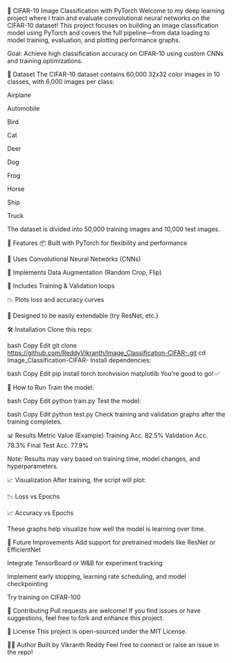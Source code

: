 🧠 CIFAR-10 Image Classification with PyTorch
Welcome to my deep learning project where I train and evaluate convolutional neural networks on the CIFAR-10 dataset! This project focuses on building an image classification model using PyTorch and covers the full pipeline—from data loading to model training, evaluation, and plotting performance graphs.

Goal: Achieve high classification accuracy on CIFAR-10 using custom CNNs and training optimizations.

📂 Dataset
The CIFAR-10 dataset contains 60,000 32x32 color images in 10 classes, with 6,000 images per class:

Airplane

Automobile

Bird

Cat

Deer

Dog

Frog

Horse

Ship

Truck

The dataset is divided into 50,000 training images and 10,000 test images.

🔧 Features
📦 Built with PyTorch for flexibility and performance

🧠 Uses Convolutional Neural Networks (CNNs)

🔁 Implements Data Augmentation (Random Crop, Flip)

🧪 Includes Training & Validation loops

📉 Plots loss and accuracy curves

🚀 Designed to be easily extendable (try ResNet, etc.)

🛠️ Installation
Clone this repo:

bash
Copy
Edit
git clone https://github.com/ReddyVikranth/Image_Classification-CIFAR-.git
cd Image_Classification-CIFAR-
Install dependencies:

bash
Copy
Edit
pip install torch torchvision matplotlib
You're good to go! ✅

🚀 How to Run
Train the model:

bash
Copy
Edit
python train.py
Test the model:

bash
Copy
Edit
python test.py
Check training and validation graphs after the training completes.

📊 Results
Metric	Value (Example)
Training Acc.	82.5%
Validation Acc.	78.3%
Final Test Acc.	77.9%

Note: Results may vary based on training time, model changes, and hyperparameters.

📈 Visualization
After training, the script will plot:

📉 Loss vs Epochs

📈 Accuracy vs Epochs

These graphs help visualize how well the model is learning over time.

🧠 Future Improvements
Add support for pretrained models like ResNet or EfficientNet

Integrate TensorBoard or W&B for experiment tracking

Implement early stopping, learning rate scheduling, and model checkpointing

Try training on CIFAR-100

🤝 Contributing
Pull requests are welcome! If you find issues or have suggestions, feel free to fork and enhance this project.

📄 License
This project is open-sourced under the MIT License.

🙋‍♂️ Author
Built by Vikranth Reddy
Feel free to connect or raise an issue in the repo!
